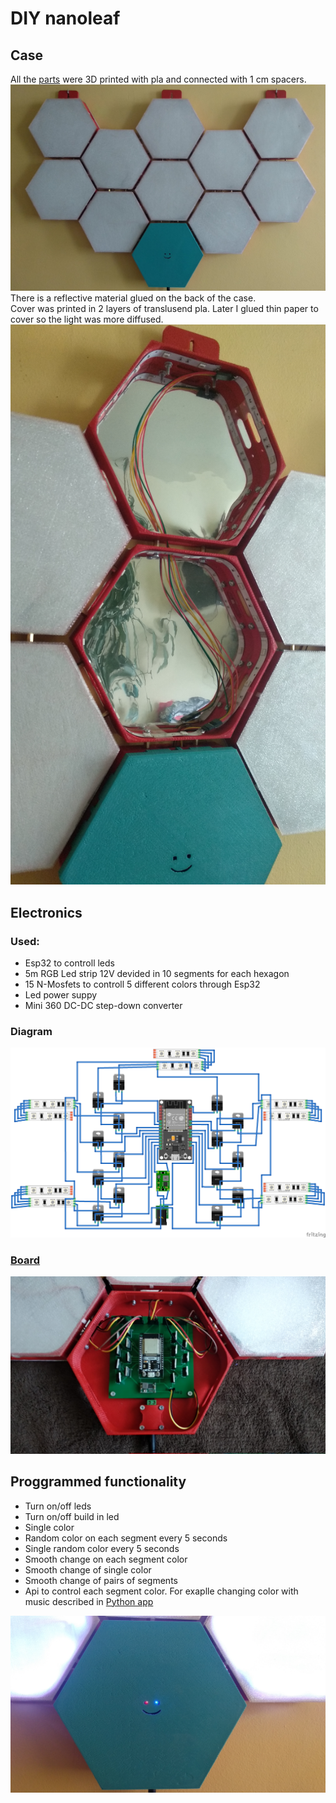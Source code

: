 # DIY nanoleaf
## Case
All the <a href="3D model">parts</a> were 3D printed with pla and connected with 1 cm spacers.  
![](Img/Full.jpg) 
There is a reflective material glued on the back of the case.  
Cover was printed in 2 layers of translusend pla. Later I glued thin paper to cover so the light was more diffused.  
![](Img/WithoutCover.jpg)   
## Electronics
### Used:
 - Esp32 to controll leds
 - 5m RGB Led strip 12V devided in 10 segments for each hexagon
 - 15 N-Mosfets to controll 5 different colors through Esp32
 - Led power suppy
 - Mini 360 DC-DC step-down converter
  
### Diagram
![](Img/Diagram.png)   
  
### <a href="Board project">Board</a> 
![](Img/Board.jpg)   
  
## Proggrammed functionality
 - Turn on/off leds
 - Turn on/off build in led
 - Single color
 - Random color on each segment every 5 seconds
 - Single random color every 5 seconds
 - Smooth change on each segment color
 - Smooth change of single color
 - Smooth change of pairs of segments
 - Api to control each segment color. For exaplle changing color with music described in <a href="Pythonn App">Python app</a>  
   
  <img src="Img/BoardCover.jpg" width="600"> 
